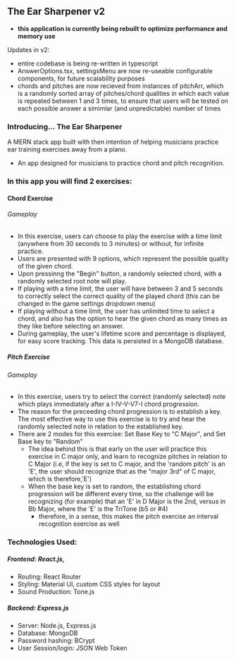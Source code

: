## The Ear Sharpener v2
- **this application is currently being rebuilt to optimize performance and memory use**

Updates in v2:

- entire codebase is being re-written in typescript
- AnswerOptions.tsx, settingsMenu are now re-useable configurable components, for future scalability purposes
- chords and pitches are now recieved from instances of pitchArr, which is a randomly sorted array of pitches/chord qualities in which each value is repeated between 1 and 3 times, to ensure that users will be tested on each possible answer a simimlar (and unpredictable) number of times




### Introducing... The Ear Sharpener
A MERN stack app built with then intention of helping musicians practice ear training exercises away from a piano.

- An app designed for musicians to practice chord and pitch recognition.

### In this app you will find 2 exercises:

#### Chord Exercise
###### Gameplay
- In this exercise, users can choose to play the exercise with a time limit (anywhere from 30 seconds to 3 minutes) or without, for infinite practice.
- Users are presented with 9 options, which represent the possible quality of the given chord. 
- Upon pressinng the "Begin" button, a randomly selected chord, with a randomly selected root note will play.
- If playing with a time limit, the user will have between 3 and 5 seconds to correctly select the correct quality of the played chord (this can be changed in the game settings dropdown menu)
- If playing without a time limit, the user has unlimited time to select a chord, and also has the option to hear the given chord as many times as they like before selecting an answer.
- During gameplay, the user's lifetime score and percentage is displayed, for easy score tracking. This data is persisted in a MongoDB database.

##### Pitch Exercise
###### Gameplay
- In this exercise, users try to select the correct (randomly selected) note which plays immediately after a I-IV-V-V7-I chord progression.
- The reason for the preceeding chord progression is to establish a key. The most effective way to use this exercise is to try and hear the randomly selected note in relation to the established key.
- There are 2 modes for this exercise: Set Base Key to "C Major", and Set Base key to "Random"
  - The idea behind this is that early on the user will practice this exercise in C major only, and learn to recognize pitches in relation to C Major (i.e, if the key is set to C major, and the 'random pitch' is an 'E', the user should recognize that as the "major 3rd" of C major, which is therefore,'E')
  - When the base key is set to random, the establishing chord progression will be different every time, so the challenge will be recognizing (for example) that an 'E' in D Major is the 2nd, versus in Bb Major, where the 'E' is the TriTone (b5 or #4)
    - therefore, in a sense, this makes the pitch exercise an interval recognition exercise as well
    
### Technologies Used:
##### Frontend: React.js, 
- Routing: React Router
- Styling: Material UI, custom CSS styles for layout
- Sound Production: Tone.js
##### Backend: Express.js
- Server: Node.js, Express.js
- Database: MongoDB
- Password hashing: BCrypt
- User Session/login: JSON Web Token
